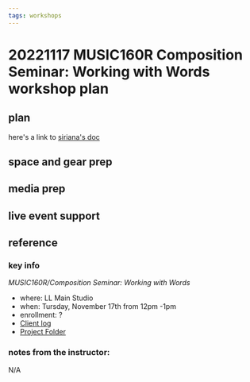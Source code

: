 ```yaml
---
tags: workshops
---
```

# 20221117 MUSIC160R Composition Seminar: Working with Words workshop plan

## plan
here's a link to [siriana's doc](https://hackmd.io/Dag0rOmyT_Gws4hzXhqoTw?view)

## space and gear prep
## media prep
## live event support
## reference
### key info
*MUSIC160R/Composition Seminar: Working with Words*
* where: LL Main Studio
* when: Tursday, November 17th from 12pm -1pm
* enrollment: ? 
* [Client log](https://docs.google.com/document/d/10PIHp0KAAnIR4GuQswBI4XWUrCQC0EV34WtnbeLP7_c/edit)
* [Project Folder](https://drive.google.com/drive/folders/1xc4VkTNa0L2s7GfSZq58Uju4yveSZu5s)

### notes from the instructor: 
N/A

